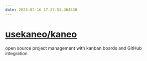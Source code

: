 ```yaml
---
date: 2025-07-16 17:27:53.364838
---
```


# [usekaneo/kaneo](https://github.com/usekaneo/kaneo)

open source project management with kanban boards and GitHub integration
